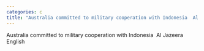 ```yaml
---
categories: c
title: "Australia committed to military cooperation with Indonesia  Al Jazeera English"
---
```

Australia committed to military cooperation with Indonesia&nbsp;&nbsp;Al Jazeera English